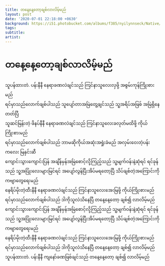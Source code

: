 ```yaml
---
title: တနေ့နေ့တော့ချစ်လာလိမ့်မည်
layout: post
date: '2020-07-01 22:18:00 +0630'
background: https://i51.photobucket.com/albums/f385/nyilynnseck/Native/htoo4206x300.jpg
tags:
subtitle:
artist:
---
```


# တနေ့နေ့တော့ချစ်လာလိမ့်မည်
 သူပန်ထားတဲ. ပန်းနီနီ  နေရာခဏလဲချင်သည်
 ကြင်နာသူလေးလှဖို့ အစွမ်းကုန်ကြိုးစားမည်<br>
 ရင်မှာသည်လောက်ချစ်ပါသည် သူပျော်တာအမြဲတွေ့ချင်သည်
 သူ့အရိပ်အဖြစ် အမြဲရှိနေတတ်ပြီ<br>
 သူဆင်မြန်းတဲ့ ဖိနပ်နီနီ  နေရာခဏလဲချင်သည်
  ကြင်နာသူလေးခလုတ်မထိဖို့ ကိုယ်ကြိုးစားမည်<br>
 ရင်မှာသည်လောက်ချစ်ပါသည် ဘာမဆိုကိုယ်အဆုံးအရှုံးခံမည်
 အလှမ်းဝေးတဲ့ပန်းကလေး မြနှင်းဆီ<br>
 ကျောင်းသွားကျောင်းပြန် အချိန်မှန်အမြဲစောင့်လို့ကြည့်သည်
 သူ့မျက်ဝန်းနဲ့ဆုံရင်  ရင်ခုန်သည်
 သူ့အပြုံးလေးများမြင်ရင် အပျော်လွန်ပြီးအိပ်မရတော့ပြီ
 သိပ်ချစ်တဲ့အကြောင်းကို ကဗျာတွေရေးမည်<br>
နေရိပ်မိုးတဲ့ထီးနီနီ နေရာခဏလဲချင်သည်
 ကြင်နာသူလေးအေးမြဖို့ ကိုယ်ကြိုးစားမည်
 ရင်မှာသည်လောက်ချစ်ပါသည် ဒါကိုသူလဲသိနေပြီ
 တနေ့နေ့တော့ ချစ်၍ လာလိမ့်မည်<br>
 ကျောင်းသွားကျောင်းပြန် အချိန်မှန်အမြဲစောင့်လို့ကြည့်သည်
 သူ့မျက်ဝန်းနဲ့ဆုံရင်  ရင်ခုန်သည်
 သူ့အပြုံးလေးများမြင်ရင် အပျော်လွန်ပြီးအိပ်မရတော့ပြီ
 သိပ်ချစ်တဲ့အကြောင်းကို ကဗျာတွေရေးမည်<br>
 နေရိပ်မိုးတဲ့ထီးနီနီ နေရာခဏလဲချင်သည်
 ကြင်နာသူလေးအေးမြဖို့ ကိုယ်ကြိုးစားမည်
 ရင်မှာသည်လောက်ချစ်ပါသည် ဒါကိုသူလဲသိနေပြီ
 တနေ့နေ့တော့ ချစ်၍ လာလိမ့်မည်<br>
 သူပန်ထားတဲ. ပန်းနီနီ ကျနော်ခဏဖြစ်ချင်သည်
 တနေ့နေ့တော့ ချစ်၍ လာလိမ့်မည်
